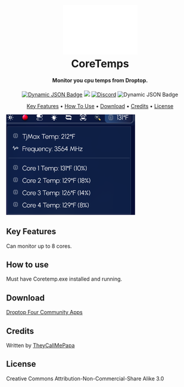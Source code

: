 <h1 align="center">
  <br>
  <a href="#"><img src="Images/PreviewImage.png" alt="Logo" width="200"></a>
  <br>
  CoreTemps
  <br>
</h1>

<h4 align="center">Monitor you cpu temps from Droptop.</h4>

<p align="center">
  <a href="https://droptopfour.com/community-apps"><img alt="Dynamic JSON Badge" src="https://img.shields.io/badge/dynamic/json?url=https%3A%2F%2Fapi.droptopfour.com%2Fv1%2Fcommunity-apps%2F&query=%24%5B88%5D%5B'version'%5D&label=Version&color=43ff64"></a>
  <a href="https://droptopfour.com"><img src="https://img.shields.io/badge/Droptop%20Four%20Website-43ff64"></a>
  <a href="https://droptopfour.com/discord"><img alt="Discord" src="https://img.shields.io/discord/800124057923485728"></a>
  <img alt="Dynamic JSON Badge" src="https://img.shields.io/badge/dynamic/json?url=https%3A%2F%2Fapi.droptopfour.com%2Fv1%2Fcommunity-apps%2F&query=%24%5B88%5D%5B'downloads'%5D&label=Downloads&color=d8624c">
</p>

<p align="center">
  <a href="#key-features">Key Features</a> •
  <a href="#how-to-use">How To Use</a> •
  <a href="#download">Download</a> •
  <a href="#credits">Credits</a> •
  <a href="#license">License</a>
</p>

![screenshot](Images/ScreenShot.png)

## Key Features
Can monitor up to 8 cores.

## How to use
Must have Coretemp.exe installed and running.

## Download
[Droptop Four Community Apps](https://droptopfour.com/community-apps/?id=96)

## Credits
Written by [TheyCallMePapa](https://github.com/papa-boynton)

## License
Creative Commons Attribution-Non-Commercial-Share Alike 3.0
